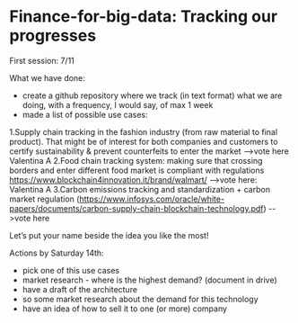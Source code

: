 # Finance-for-big-data: Tracking our progresses
First session: 7/11

What we have done:

- create a github repository where we track (in text format) what we are doing, with a frequency, I would say, of max 1 week
- made a list of possible use cases:

1.Supply chain tracking in the fashion industry (from raw material to final product). That might be of interest for both companies and customers to certify sustainability & prevent counterfeits to enter the market -->vote here Valentina A 
2.Food chain tracking system: making sure that crossing borders and enter different food market is compliant with regulations https://www.blockchain4innovation.it/brand/walmart/  -->vote here: Valentina A 
3.Carbon emissions tracking and standardization + carbon market regulation (https://www.infosys.com/oracle/white-papers/documents/carbon-supply-chain-blockchain-technology.pdf) -->vote here

Let’s put your name beside the idea you like the most!

Actions by Saturday 14th:
- pick one of this use cases
- market research - where is the highest demand? (document in drive)
- have a draft of the architecture
- so some market research about the demand for this technology
- have an idea of how to sell it to one (or more) company
